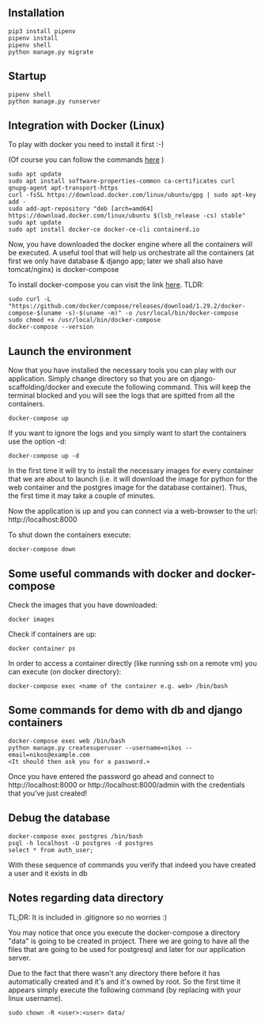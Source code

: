 ## Installation

```
pip3 install pipenv
pipenv install
pipenv shell
python manage.py migrate
```

## Startup

```
pipenv shell
python manage.py runserver
```

## Integration with Docker (Linux)

To play with docker you need to install it first :-)

(Of course you can follow the commands [here](https://serverspace.io/support/help/how-to-install-docker-on-ubuntu-20-04/) )

```
sudo apt update
sudo apt install software-properties-common ca-certificates curl gnupg-agent apt-transport-https
curl -fsSL https://download.docker.com/linux/ubuntu/gpg | sudo apt-key add -
sudo add-apt-repository "deb [arch=amd64] https://download.docker.com/linux/ubuntu $(lsb_release -cs) stable"
sudo apt update
sudo apt install docker-ce docker-ce-cli containerd.io
```
Now, you have downloaded the docker engine where all the containers will be executed. A useful tool that will help us
orchestrate all the containers (at first we only have database & django app; later we shall also have tomcat/nginx) is docker-compose

To install docker-compose you can visit the link [here](https://docs.docker.com/compose/install/). TLDR:

```
sudo curl -L "https://github.com/docker/compose/releases/download/1.29.2/docker-compose-$(uname -s)-$(uname -m)" -o /usr/local/bin/docker-compose
sudo chmod +x /usr/local/bin/docker-compose
docker-compose --version 
```

## Launch the environment
Now that you have installed the necessary tools you can play with our application. Simply change directory so that you are on django-scaffolding/docker and execute the following command. This will keep the terminal blocked and you will see the logs that are spitted
from all the containers. 

```
docker-compose up
```

If you want to ignore the logs and you simply want to start the containers use the option -d:

```
docker-compose up -d
```

In the first time it will try to install the necessary images for every container that we are about to launch (i.e. it will download the image for python for the web container and the postgres image for the database container). Thus, the first time it may take a couple of minutes.

Now the application is up and you can connect via a web-browser to the url: http://localhost:8000

To shut down the containers execute:

```
docker-compose down
```

## Some useful commands with docker and docker-compose

Check the images that you have downloaded: 

```
docker images
```

Check if containers are up: 

```
docker container ps
```

In order to access a container directly (like running ssh on a remote vm) you can execute (on docker directory):

```
docker-compose exec <name of the container e.g. web> /bin/bash
```

## Some commands for demo with db and django containers

```
docker-compose exec web /bin/bash
python manage.py createsuperuser --username=nikos --email=nikos@example.com
<It should then ask you for a password.>
```

Once you have entered the password go ahead and connect to http://localhost:8000 or http://localhost:8000/admin with the credentials that you've just created!

## Debug the database 

```
docker-compose exec postgres /bin/bash
psql -h localhost -U postgres -d postgres
select * from auth_user;
```

With these sequence of commands you verify that indeed you have created a user and it exists in db

## Notes regarding data directory

TL;DR: It is included in .gitignore so no worries :)

You may notice that once you execute the docker-compose a directory "data" is going to be created in project. There we are going to have all the files that are going to be used for postgresql and later for our application server.

Due to the fact that there wasn't any directory there before it has automatically created and it's and it's owned by root. So the first time it appears simply execute the following command (by replacing <user> with your linux username).

```
sudo chown -R <user>:<user> data/ 
```


